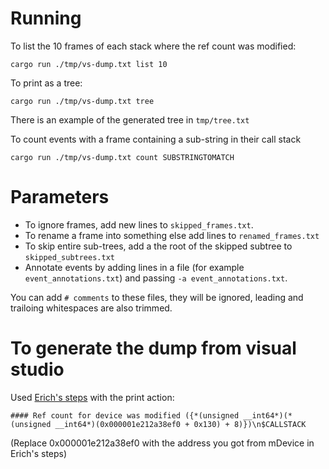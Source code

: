 
# Running

To list the 10 frames of each stack where the ref count was modified:

```
cargo run ./tmp/vs-dump.txt list 10
```

To print as a tree:

```
cargo run ./tmp/vs-dump.txt tree
```

There is an example of the generated tree in `tmp/tree.txt`

To count events with a frame containing a sub-string in their call stack

```
cargo run ./tmp/vs-dump.txt count SUBSTRINGTOMATCH
```


# Parameters

- To ignore frames, add new lines to `skipped_frames.txt`.
- To rename a frame into something else add lines to `renamed_frames.txt`
- To skip entire sub-trees, add a the root of the skipped subtree to `skipped_subtrees.txt`
- Annotate events by adding lines in a file (for example `event_annotations.txt`) and passing `-a event_annotations.txt`.

You can add `# comments` to these files, they will be ignored, leading and trailoing whitespaces are also trimmed.

# To generate the dump from visual studio

Used [Erich's steps](https://hackmd.io/HYBz0_5pTAeP2QFG46R_YA#Reproduction-steps) with the print action:

```
#### Ref count for device was modified ({*(unsigned __int64*)(*(unsigned __int64*)(0x000001e212a38ef0 + 0x130) + 8)})\n$CALLSTACK
```

(Replace 0x000001e212a38ef0 with the address you got from mDevice in Erich's steps)


